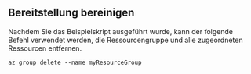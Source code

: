## <a name="clean-up-deployment"></a>Bereitstellung bereinigen

Nachdem Sie das Beispielskript ausgeführt wurde, kann der folgende Befehl verwendet werden, die Ressourcengruppe und alle zugeordneten Ressourcen entfernen.

```azurecli
az group delete --name myResourceGroup
```